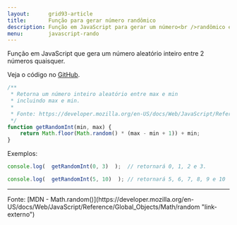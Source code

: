```yaml
---
layout:      grid93-article
title:       Função para gerar número randômico
description: Função em JavaScript para gerar um número<br />randômico entre 2 números quaisquer
menu:        javascript-rando
---
```


Função em JavaScript que gera um número aleatório inteiro entre 2 números quaisquer.

Veja o código no [GitHub](https://github.com/devfuria/javascript-exemplos/tree/master/aleatorio "link-externo").


```javascript
/**
 * Retorna um número inteiro aleatório entre max e min
 * incluindo max e min.
 *
 * Fonte: https://developer.mozilla.org/en-US/docs/Web/JavaScript/Reference/Global_Objects/Math/random
 */
function getRandomInt(min, max) {
    return Math.floor(Math.random() * (max - min + 1)) + min;
}
```


Exemplos:

```javascript
console.log(  getRandomInt(0, 3)  );  // retornará 0, 1, 2 e 3.
```

```javascript
console.log(  getRandomInt(5, 10)  ); // retornará 5, 6, 7, 8, 9 e 10
```


<hr>
Fonte: [MDN - Math.random()](https://developer.mozilla.org/en-US/docs/Web/JavaScript/Reference/Global_Objects/Math/random "link-externo")
